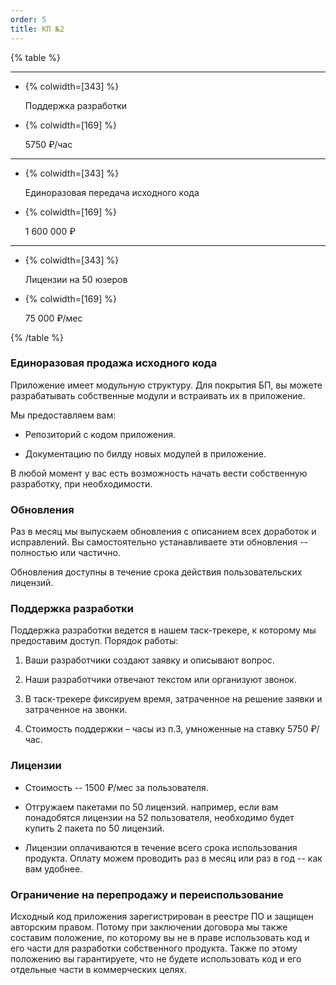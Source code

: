 ```yaml
---
order: 5
title: КП №2
---
```


{% table %}

---

*  {% colwidth=[343] %}

   Поддержка разработки

*  {% colwidth=[169] %}

   5750 ₽/час

---

*  {% colwidth=[343] %}

   Единоразовая передача исходного кода

*  {% colwidth=[169] %}

   1 600 000 ₽

---

*  {% colwidth=[343] %}

   Лицензии на 50 юзеров

*  {% colwidth=[169] %}

   75 000 ₽/мес

{% /table %}

### Единоразовая продажа исходного кода

Приложение имеет модульную структуру. Для покрытия БП, вы можете разрабатывать собственные модули и встраивать их в приложение.

Мы предоставляем вам:

-  Репозиторий с кодом приложения.

-  Документацию по билду новых модулей в приложение.

В любой момент у вас есть возможность начать вести собственную разработку, при необходимости.

### Обновления

Раз в месяц мы выпускаем обновления с описанием всех доработок и исправлений. Вы самостоятельно устанавливаете эти обновления -- полностью или частично.

Обновления доступны в течение срока действия пользовательских лицензий.

### Поддержка разработки

Поддержка разработки ведется в нашем таск-трекере, к которому мы предоставим доступ. Порядок работы:

1. Ваши разработчики создают заявку и описывают вопрос.

2. Наши разработчики отвечают текстом или организуют звонок.

3. В таск-трекере фиксируем время, затраченное на решение заявки и затраченное на звонки.

4. Стоимость поддержки – часы из п.3, умноженные на ставку 5750 ₽/час.

### Лицензии

-  Стоимость -- 1500 ₽/мес за пользователя.

-  Отгружаем пакетами по 50 лицензий. например, если вам понадобятся лицензии на 52 пользователя, необходимо будет купить 2 пакета по 50 лицензий.

-  Лицензии оплачиваются в течение всего срока использования продукта. Оплату можем проводить раз в месяц или раз в год -- как вам удобнее.

### Ограничение на перепродажу и переиспользование

Исходный код приложения зарегистрирован в реестре ПО и защищен авторским правом. Потому при заключении договора мы также составим положение, по которому вы не в праве использовать код и его части для разработки собственного продукта. Также по этому положению вы гарантируете, что не будете использовать код и его отдельные части в коммерческих целях.